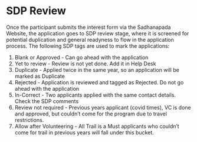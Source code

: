 # SDP Review

Once the participant submits the interest form via the Sadhanapada Website, the application goes to SDP review stage, where it is screened for potential duplication and general readyness to flow in the application process. The following SDP tags are used to mark the applications:

1. Blank or Approved - Can go ahead with the application
2. Yet to review - Review is not yet done. Add it in Help Desk
3. Duplicate - Applied twice in the same year, so an application will be marked as Duplicate
4. Rejected - Application is reviewed and tagged as Rejected. Do not go ahead with the application
5. In-Correct - Two applicants applied with the same contact details. Check the SDP comments
6. Review not required - Previous years applicant (covid times), VC is done and approved, but couldn’t
come for the program due to travel restrictions.
7. Allow after Volunteering - All Trail is a Must applicants who couldn’t come for trail in previous years
will fall under this bucket.
